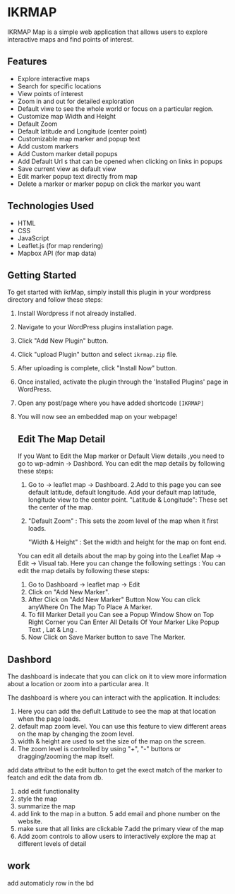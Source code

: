 
<!-- add some keywork for github search  -->
# IKRMAP

IKRMAP Map is a simple web application that allows users to explore interactive maps and find points of interest.

## Features

- Explore interactive maps
- Search for specific locations
- View points of interest
- Zoom in and out for detailed exploration
- Default viwe to see the  whole world or focus on a particular region.
- Customize map Width and Height 
- Default Zoom 
- Default latitude and  Longitude (center point)
- Customizable map marker and popup  text
- Add custom markers 
- Add Custom marker detail  popups
- Add Default Url s that can be opened when clicking on links in popups
- Save current view as default view
- Edit marker popup text  directly from map
- Delete a marker or marker popup on click the marker you want

## Technologies Used

- HTML
- CSS
- JavaScript
- Leaflet.js (for map rendering)
- Mapbox API (for map data)

## Getting Started

To get started with ikrMap, simply install this plugin in your wordpress directory  and follow these steps:

1. Install Wordpress if not already installed.
2. Navigate to your WordPress plugins installation page.
3. Click "Add New Plugin" button.
4. Click "upload Plugin" button and select `ikrmap.zip` file.
5. After uploading is complete, click "Install Now" button.
6. Once installed, activate the plugin through the 'Installed Plugins' page in WordPress.
7. Open any post/page where you have added shortcode `[IKRMAP]`
8. You will now see an embedded map on your webpage!


   ## Edit The Map Detail 
   If you Want to Edit the Map marker or Default View  details ,you need to go to wp-admin -> Dashbord.
   You can edit the map details by following these steps:
   1. Go to -> leaflet map -> Dashboard.
   2.Add to this page you can see default latitude, default longitude. Add your default map latitude, longitude view to the center point. "Latitude & Longitude": These set the center of the map.
   3. "Default Zoom"  : This sets the zoom level of the map when it first loads.
      
      "Width & Height" : Set the width and height for the map on font end.






   You can edit all details about the map by going into the Leaflet Map -> Edit -> Visual  tab. Here you can change the following settings : 
   You can edit the map details by following these steps:
   
   1. Go to Dashboard -> leaflet map -> Edit
   2. Click on "Add New Marker".
   3. After Click on "Add New Marker"  Button Now You can click anyWhere  On The Map To Place A Marker.
   4. To fill Marker Detail you Can see a Popup Window Show on Top Right Corner you Can Enter All Details Of Your Marker Like Popup Text , Lat & Lng .
   5. Now Click on Save Marker button to save The Marker.


  
 
## Dashbord 
The dashboard is indecate that  you can click on it to view more information about a location or zoom into a particular area. It

The dashboard is where you can interact with the application. It includes:  
1. Here you can add the deflult Latitude to see the map  at that location when the page loads.
2. default map zoom  level. You can use this feature to view different areas on the map by changing the zoom level.
3. width  & height are used to set the size of the map on the screen.
4. The zoom level is controlled by using "+", "-" buttons or dragging/zooming the map itself.


add data attribut to the edit button to get the exect match of the marker to featch and edit the data from db.

1. add edit functionality
2. style the map 
3. summarize the map 
4. add link to the map  in a button.
5 add email  and phone number on the website. 
6. make sure that all links are clickable 
7.add the primary view of the map 
8. Add zoom controls to allow users to interactively explore the map at different levels of detail</s>



## work
add automaticly row in the bd 